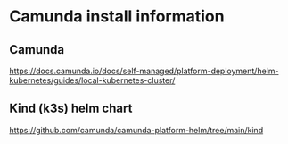 # Camunda install information

## Camunda
https://docs.camunda.io/docs/self-managed/platform-deployment/helm-kubernetes/guides/local-kubernetes-cluster/

## Kind (k3s) helm chart
https://github.com/camunda/camunda-platform-helm/tree/main/kind